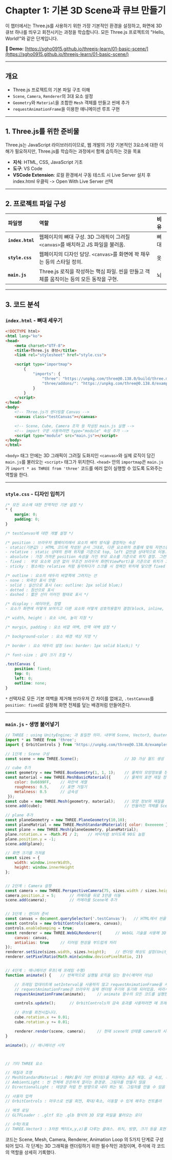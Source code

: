 # Chapter 1: 기본 3D Scene과 큐브 만들기

이 챕터에서는 Three.js를 사용하기 위한 가장 기본적인 환경을 설정하고, 화면에 3D 큐브 하나를 띄우고 회전시키는 과정을 학습합니다. 모든 Three.js 프로젝트의 "Hello, World\!"와 같은 단계입니다.

**🚀 Demo:** [https://sgho0915.github.io/threejs-learn/01-basic-scene/](https://sgho0915.github.io/threejs-learn/01-basic-scene/)

-----

## 개요

  * Three.js 프로젝트의 기본 파일 구조 이해
  * `Scene`, `Camera`, `Renderer`의 3대 요소 설정
  * `Geometry`와 `Material`을 조합한 `Mesh` 객체를 만들고 씬에 추가
  * `requestAnimationFrame`을 이용한 애니메이션 루프 구현

-----

## 1\. Three.js를 위한 준비물

Three.js는 JavaScript 라이브러리이므로, 웹 개발의 가장 기본적인 3요소에 대한 이해가 필요하지만, Three.js를 학습하는 과정에서 함께 습득하는 것을 목표

  * **지식**: HTML, CSS, JavaScript 기초
  * **도구**: VS Code
  * **VSCode Extension**: 로컬 환경에서 구동 테스트 시 Live Server 설치 후 index.html 우클릭 -> Open With Live Server 선택    

-----

## 2\. 프로젝트 파일 구성

| 파일명 | 역할 | 비유 |
| :--- | :--- | :--- |
| **`index.html`** | 웹페이지의 뼈대 구성. 3D 그래픽이 그려질 `<canvas>`를 배치하고 JS 파일을 불러옴. | 뼈대 |
| **`style.css`** | 웹페이지의 디자인 담당. `<canvas>`를 화면에 꽉 채우는 등의 스타일 정의. | 옷 |
| **`main.js`** | Three.js 로직을 작성하는 핵심 파일. 씬을 만들고 객체를 움직이는 등의 모든 동작을 구현. | 뇌 |

-----

## 3\. 코드 분석

### `index.html` - 뼈대 세우기

```html
<!DOCTYPE html>
<html lang="ko">
<head>
    <meta charset="UTF-8">
    <title>Three.js 큐브</title>
    <link rel="stylesheet" href="style.css">

    <script type="importmap">
        {
            "imports": {
                "three": "https://unpkg.com/three@0.138.0/build/three.module.js",
                "three/addons/": "https://unpkg.com/three@0.138.0/examples/jsm/"
            }
        }
    </script>
</head>
<body>
    <!-- Three.js가 렌더링할 Canvas -->
    <canvas class="testCanvas"></canvas>

    <!-- Scene, Cube, Camera 조작 등 작성된 main.js 실행 -->
    <!-- import 구문 사용하려면 type="module" 속성 추가 -->
    <script type="module" src="main.js"></script>
</body>
</html>
```

`<body>` 태그 안에는 3D 그래픽이 그려질 도화지인 `<canvas>`와 실제 로직이 담긴 `main.js`를 불러오는 `<script>` 태그가 위치한다. `<head>` 안의 `importmap`은 `main.js`가 `import * as THREE from 'three'` 코드를 에러 없이 실행할 수 있도록 도와주는 역할을 한다.

----

### `style.css` - 디자인 입히기

```css
/* 모든 요소에 대한 전역적인 기본 설정 */
* {
    margin: 0;
    padding: 0;
}

/* testCanvas에 대한 개별 설정 */

/* position : 브라우저 웹페이지에서 요소의 배치 방식을 결정하는 속성
- static(기본값) : HTML 코드에 작성된 순서 그대로, 다른 요소와의 흐름에 맞춰 자연스럽게 배치됨. top, left 같은 위치 속성이 적용되지 않음
- relative : static 상태의 원래 위치를 기준으로 top, left 값만큼 상대적으로 이동. 요소가 이동해도 원래 있던 공간은 그대로 차지함
- absolute : 가장 가까운 position 속성을 가진 부모 요소를 기준으로 위치 결정. 그런 부모가 없다면 웹페이지 최상단(body)이 기준이 됨. (Unity Rect Transform Anchor와 비슷하게 부모 좌표계에 따라 움직임)
- fixed :  부모 요소와 상관 없이 무조건 브라우저 화면(ViewPort)을 기준으로 위치가 고정됨. 스크롤을 내려도 항상 같은 자리에 보임. (Unity Canvas의 Screen Space- Overlay랑 비슷)
- sticky : 평소에는 relative 처럼 동작하다가 스크롤 시 정해진 위치에 닿으면 fixed 처럼 고정되는 하이브리드 속성.(ex:스크롤 내려도 상단에 붙어있는 메뉴바) */

/* outline : 요소의 테두리 바깥쪽에 그려지는 선
- none : 외곽선 표시 안함
- solid : 실선으로 표시 (ex: outline: 2px solid blue;)
- dotted : 점선으로 표시
- dashed : 짧은 선이 이어진 형태로 표시 */

/* display : 레이아웃, 정렬
- 요소가 화면에 어떻게 보여지고 다른 요소와 어떻게 상호작용할지 결정(block, inline, flex) */

/* width, height : 요소 너비, 높이 지정 */

/* margin, padding : 요소 바깥 여백, 안쪽 여백 설정 */

/* background-color : 요소 배경 색상 지정 */

/* border : 요소 테두리 설정 (ex: border: 1px solid black;) */

/* font-size : 글자 크기 조절 */

.testCanvas {
    position: fixed;
    top: 0;
    left: 0;
    outline: none;
}
```

`*` 선택자로 모든 기본 여백을 제거해 브라우저 간 차이를 없애고, `.testCanvas`를 `position: fixed`로 설정해 화면 전체를 덮는 배경처럼 만들어준다.

----

### `main.js` - 생명 불어넣기

```javascript
// THREE : using UnityEngine; 과 동일한 의미. 내부에 Scene, Vector3, Quaternion, Mesh 등이 담겨있음
import * as THREE from 'three';
import { OrbitControls } from 'https://unpkg.com/three@0.138.0/examples/jsm/controls/OrbitControls.js'; // OrbitControl을 사용하기 위함

// 1단계 : Scene 구성
const scene = new THREE.Scene();                    // 3D 가상 월드 생성 (Unity New Scene과 동일)

// cube 추가
const geometry = new THREE.BoxGeometry(1, 1, 1);    // 물체의 모양정보를 정의 (Unity MeshFilter 컴포넌트의 Mesh 개념)
const material = new THREE.MeshBasicMaterial({      // 물체의 표면 재질 정의. Basic은 빛의 영향을 받지 않는 단순 재질 (Unity Unlit 셰이더와 비슷)
    color: 0x6699FF,    // 파란색 계열
    roughness: 0.5,     // 표면 거칠기
    metalness: 0.5      // 금속성
 }); 
const cube = new THREE.Mesh(geometry, material);    // 모양 정보와 재질을 합쳐 완전한 3D 객체를 만듬. (Unity MeshFilter와 MeshRenderer 컴포넌트를 가진 GameObject 개념)
scene.add(cube);                                    // 만들어진 객체를 Scene에 추가 (Unity Hierarchy에 올리는 것과 비슷)

// plane 추가
const planeGeometry = new THREE.PlaneGeometry(10,10);
const planeMatrial = new THREE.MeshStandardMaterial({ color: 0xeeeeee });
const plane = new THREE.Mesh(planeGeometry, planeMatrial);
plane.rotation.x = -Math.PI / 2;    // 바닥처럼 보이도록 90도 눕힘
plane.position.y = -1;
scene.add(plane);

// 화면 크기를 가져옴
const sizes = {
    width: window.innerWidth,
    height: window.innerHeight
};


// 2단계 : Camera 설정
const camera = new THREE.PerspectiveCamera(75, sizes.width / sizes.height); // 원근감이 있는 카메라 생성 (Unity Perspective Camera와 비슷)
camera.position.z = 5;      // 카메라를 뒤로 3만큼 이동
scene.add(camera);          // 카메라를 Scene에 추가


// 3단계 : 렌더러 준비
const canvas = document.querySelector('.testCanvas');   // HTML에서 씬을 구성할 canvas 요소를 찾아옴 (Unity C# 스크립트에서 public 변수를 inspector에 할당하는 것과 비슷)
const controls = new OrbitControls(camera, canvas);
controls.enableDamping = true;
const renderer = new THREE.WebGLRenderer({      // WebGL 기술을 사용해 3D 그래픽을 그려주는 렌더러를 생성
    canvas: canvas,
    antialias: true     // 티어링 현상을 부드럽게 처리
});
renderer.setSize(sizes.width, sizes.height);    // 렌더링 해상도 설정(Unity GameView의 해상도 설정과 비슷)
renderer.setPixelRatio(Math.min(window.devicePixelRatio, 2))


// 4단계 : 애니메이션 루프(매 프레임 수행)
function animate() {    // 반복적으로 실행될 로직을 담는 함수(예약어 아님)

    // 프레임 업데이트에 setInterval을 사용하지 않고 requestAnimationFrame을 사용하는 이유는 다른 탭 이동, 브라우저 최소화 상태에서는 requestAnimationFrame 실행 횟수를 자동으로 줄이거나 멈춰 최적화와 효율성을 챙김
    // requestAnimationFrame은 브라우저 실제 렌더링 주기와 동기화 되어있음. 따라서 모니터 주사율에 가장 이상적으로 맞춰 티어링 현상 없이 부드러운 애니메이션 보장
    requestAnimationFrame(animate);     // animate 함수의 모든 코드를 실행한 뒤, 브라우저가 다음 화면을 그리기 직전 최적의 타이밍에 animate 함수를 다시 호출할 것을 예약하는 함수

    controls.update();      // OrbitControls의 감속 효과를 사용하려면 매 프레임 업데이트 필요

    // 큐브를 회전시킵니다.
    cube.rotation.x += 0.01;
    cube.rotation.y += 0.01;

    renderer.render(scene, camera);     // 현재 scene의 상태를 camera의 시점에서 실제로 화면에 그림 (Unity 한 프레임의 모든 Update 끝난 후 화면이 갱신되는 과정)
}

animate(); // 애니메이션 시작



// 기타 THREE 요소

// 재질과 조명
// MeshStandardMaterial : PBR(물리 기반 렌더링)을 지원하는 표준 재질. 금 속성, 거칠기 등을 표현할 수 있고 조명이 반드시 필요함
// AmbientLight : 씬 전체에 은은하게 깔리는 환경광. 그림자를 만들지 않음
// DirectionalLight : 태양광 처럼 한 방향으로 내리 쬐는 빛. 그림자를 만들 수 있음

// 사용자 입력
// OrbitControls : 마우스로 씬을 회전, 확대/축소, 이동할 수 있게 해주는 컨트롤러

// 에셋 로딩
// GLTFLoader : .gltf 또는 .glb 형식의 3D 모델 파일을 불러오는 로더

// 수학/좌표
// THREE.Vector3 : 3차원 벡터(x,y,z)를 다루는 클래스. 위치, 방향, 크기 등을 표현
```

코드는 Scene, Mesh, Camera, Renderer, Animation Loop 의 5가지 단계로 구성되어 있다. 각 단계는 3D 그래픽을 렌더링하기 위한 필수적인 과정이며, 주석에 각 코드의 역할을 상세히 기록했다.
